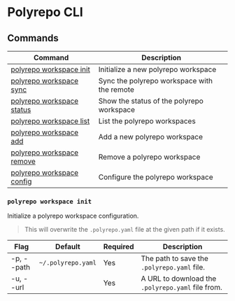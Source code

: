 # Polyrepo CLI

## Commands

| Command                                                 | Description                                 |
| ------------------------------------------------------- | ------------------------------------------- |
| [polyrepo workspace init](#polyrepo-workspace-init)     | Initialize a new polyrepo workspace         |
| [polyrepo workspace sync](#polyrepo-workspace-sync)     | Sync the polyrepo workspace with the remote |
| [polyrepo workspace status](#polyrepo-workspace-status) | Show the status of the polyrepo workspace   |
| [polyrepo workspace list](#polyrepo-workspace-list)     | List the polyrepo workspaces                |
| [polyrepo workspace add](#polyrepo-workspace-add)       | Add a new polyrepo workspace                |
| [polyrepo workspace remove](#polyrepo-workspace-remove) | Remove a polyrepo workspace                 |
| [polyrepo workspace config](#polyrepo-workspace-config) | Configure the polyrepo workspace            |

### `polyrepo workspace init`

Initialize a polyrepo workspace configuration.

> This will overwrite the `.polyrepo.yaml` file at the given path if it exists.

| Flag       | Default            | Required | Description                                       |
| ---------- | ------------------ | -------- | ------------------------------------------------- |
| -p, --path | `~/.polyrepo.yaml` | Yes      | The path to save the `.polyrepo.yaml` file.       |
| -u, --url  |                    | Yes      | A URL to download the `.polyrepo.yaml` file from. |
